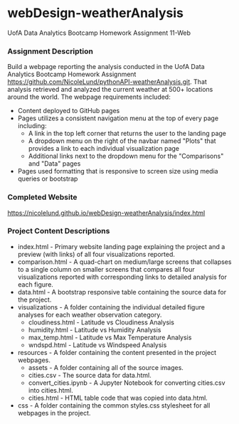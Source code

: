# webDesign-weatherAnalysis

UofA Data Analytics Bootcamp Homework Assignment 11-Web

### Assignment Description

Build a webpage reporting the analysis conducted in the UofA Data Analytics Bootcamp Homework Assignment <a href="https://github.com/NicoleLund/pythonAPI-weatherAnalysis.git" target="_blank">https://github.com/NicoleLund/pythonAPI-weatherAnalysis.git</a>. That analysis retrieved and analyzed the current weather at 500+ locations around the world. The webpage requirements included:

* Content deployed to GitHub pages
* Pages utilizes a consistent navigation menu at the top of every page including:
    * A link in the top left corner that returns the user to the landing page
    * A dropdown menu on the right of the navbar named "Plots" that provides a link to each individual visualization page
    * Additional links next to the dropdown menu for the "Comparisons" and "Data" pages
* Pages used formatting that is responsive to screen size using media queries or bootstrap

### Completed Website
<a href="https://nicolelund.github.io/webDesign-weatherAnalysis/index.html" target="_blank">https://nicolelund.github.io/webDesign-weatherAnalysis/index.html</a>

### Project Content Descriptions
* index.html - Primary website landing page explaining the project and a preview (with links) of all four visualizations reported.
* comparison.html - A quad-chart on medium/large screens that collapses to a single column on smaller screens that compares all four visualizations reported with corresponding links to detailed analysis for each figure. 
* data.html - A bootstrap responsive table containing the source data for the project.
* visualizations - A folder containing the individual detailed figure analyses for each weather observation category.
    * cloudiness.html - Latitude vs Cloudiness Analysis
    * humidity.html - Latitude vs Humidity Analysis
    * max_temp.html - Latitude vs Max Temperature Analysis
    * wndspd.html - Latitude vs Windspeed Analysis
* resources - A folder containing the content presented in the project webpages.
    * assets - A folder containing all of the source images.
    * cities.csv - The source data for data.html.
    * convert_cities.ipynb - A Jupyter Notebook for converting cities.csv into cities.html.
    * cities.html - HTML table code that was copied into data.html.
* css - A folder containing the common styles.css stylesheet for all webpages in the project.
